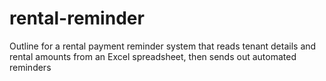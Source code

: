 # rental-reminder
Outline for a rental payment reminder system that reads tenant details and rental amounts from an Excel spreadsheet, then sends out automated reminders
